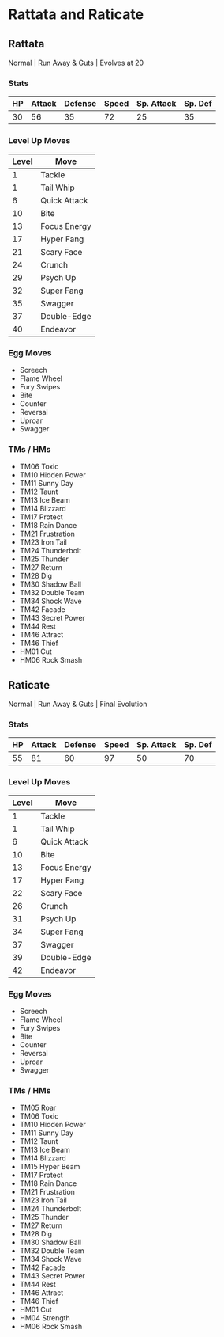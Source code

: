 # Rattata and Raticate

## Rattata
Normal | Run Away & Guts | Evolves at 20

### Stats
| HP | Attack | Defense | Speed | Sp. Attack | Sp. Def |
|---|---|---|---|---|---|
| 30 | 56 | 35 | 72 | 25 | 35 |

### Level Up Moves
| Level | Move |
|---|---|
| 1 | Tackle |
| 1 | Tail Whip |
| 6 | Quick Attack |
| 10 | Bite |
| 13 | Focus Energy |
| 17 | Hyper Fang |
| 21 | Scary Face |
| 24 | Crunch |
| 29 | Psych Up |
| 32 | Super Fang |
| 35 | Swagger |
| 37 | Double-Edge |
| 40 | Endeavor |

### Egg Moves
 - Screech
 - Flame Wheel
 - Fury Swipes
 - Bite
 - Counter
 - Reversal
 - Uproar
 - Swagger

### TMs / HMs
 - TM06 Toxic
 - TM10 Hidden Power
 - TM11 Sunny Day
 - TM12 Taunt
 - TM13 Ice Beam
 - TM14 Blizzard
 - TM17 Protect
 - TM18 Rain Dance
 - TM21 Frustration
 - TM23 Iron Tail
 - TM24 Thunderbolt
 - TM25 Thunder
 - TM27 Return
 - TM28 Dig
 - TM30 Shadow Ball
 - TM32 Double Team
 - TM34 Shock Wave
 - TM42 Facade
 - TM43 Secret Power
 - TM44 Rest
 - TM46 Attract
 - TM46 Thief
 - HM01 Cut
 - HM06 Rock Smash

## Raticate
Normal | Run Away & Guts | Final Evolution

### Stats
| HP | Attack | Defense | Speed | Sp. Attack | Sp. Def |
|---|---|---|---|---|---|
| 55 | 81 | 60 | 97 | 50 | 70 |

### Level Up Moves
| Level | Move |
|---|---|
| 1 | Tackle |
| 1 | Tail Whip |
| 6 | Quick Attack |
| 10 | Bite |
| 13 | Focus Energy |
| 17 | Hyper Fang |
| 22 | Scary Face |
| 26 | Crunch |
| 31 | Psych Up |
| 34 | Super Fang |
| 37 | Swagger |
| 39 | Double-Edge |
| 42 | Endeavor |

### Egg Moves
 - Screech
 - Flame Wheel
 - Fury Swipes
 - Bite
 - Counter
 - Reversal
 - Uproar
 - Swagger

### TMs / HMs
 - TM05 Roar
 - TM06 Toxic
 - TM10 Hidden Power
 - TM11 Sunny Day
 - TM12 Taunt
 - TM13 Ice Beam
 - TM14 Blizzard
 - TM15 Hyper Beam
 - TM17 Protect
 - TM18 Rain Dance
 - TM21 Frustration
 - TM23 Iron Tail
 - TM24 Thunderbolt
 - TM25 Thunder
 - TM27 Return
 - TM28 Dig
 - TM30 Shadow Ball
 - TM32 Double Team
 - TM34 Shock Wave
 - TM42 Facade
 - TM43 Secret Power
 - TM44 Rest
 - TM46 Attract
 - TM46 Thief
 - HM01 Cut
 - HM04 Strength
 - HM06 Rock Smash